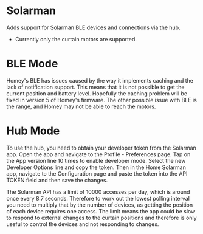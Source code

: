 # Solarman

Adds support for Solarman BLE devices and connections via the hub.
* Currently only the curtain motors are supported.

# BLE Mode
Homey's BLE has issues caused by the way it implements caching and the lack of notification support. This means that it is not possible to get the current position and battery level. Hopefully the caching problem will be fixed in version 5 of Homey's firmware.
The other possible issue with BLE is the range, and Homey may not be able to reach the motors.

# Hub Mode
To use the hub, you need to obtain your developer token from the Solarman app. Open the app and navigate to the Profile - Preferences page. Tap on the App version line 10 times to enable developer mode. Select the new Developer Options line and copy the token. Then in the Home Solarman app, navigate to the Configuration page and paste the token into the API TOKEN field and then save the changes.

The Solarman API has a limit of 10000 accesses per day, which is around once every 8.7 seconds. Therefore to work out the lowest polling interval you need to multiply that by the number of devices, as getting the position of each device requires one access.
The limit means the app could be slow to respond to external changes to the curtain positions and therefore is only useful to control the devices and not responding to changes.
